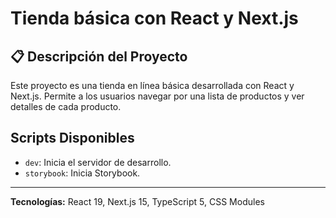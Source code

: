 # Tienda básica con React y Next.js

## 📋 Descripción del Proyecto

Este proyecto es una tienda en línea básica desarrollada con React y Next.js. Permite a los usuarios navegar por una lista de productos y ver detalles de cada producto.

## Scripts Disponibles

- `dev`: Inicia el servidor de desarrollo.
- `storybook`: Inicia Storybook.

---

**Tecnologías:** React 19, Next.js 15, TypeScript 5, CSS Modules
